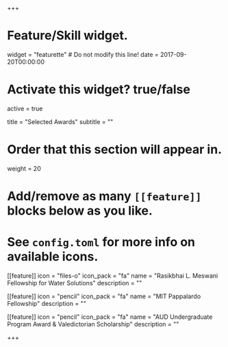 +++
# Feature/Skill widget.
widget = "featurette"  # Do not modify this line!
date = 2017-09-20T00:00:00

# Activate this widget? true/false
active = true

title = "Selected Awards"
subtitle = ""

# Order that this section will appear in.
weight = 20

# Add/remove as many `[[feature]]` blocks below as you like.
# See `config.toml` for more info on available icons.

[[feature]]
  icon = "files-o"
  icon_pack = "fa"
  name = "Rasikbhai L. Meswani Fellowship for Water Solutions"
  description = ""
  
[[feature]]
  icon = "pencil"
  icon_pack = "fa"
  name = "MIT Pappalardo Fellowship"
  description = ""
  
[[feature]]
  icon = "pencil"
  icon_pack = "fa"
  name = "AUD Undergraduate Program Award & Valedictorian Scholarship"
  description = ""

+++

